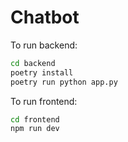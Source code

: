 # Chatbot

To run backend:
```bash
cd backend
poetry install
poetry run python app.py
```

To run frontend:
```bash
cd frontend
npm run dev
```